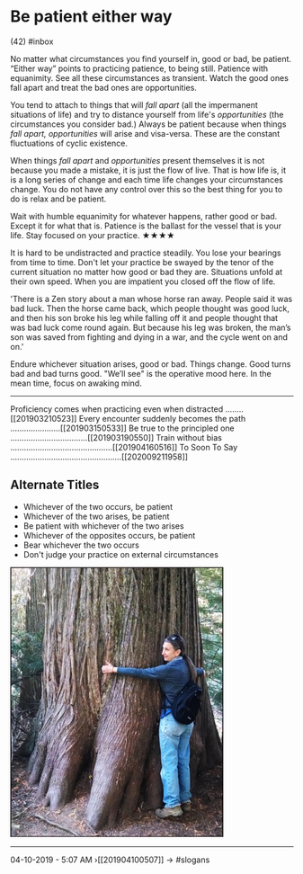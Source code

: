 # Be patient either way 
(42)
#inbox 

No matter what circumstances you find yourself in, good or bad, be patient. “Either way” points to practicing patience, to being still. Patience with equanimity. See all these circumstances as transient. Watch the good ones fall apart and treat the bad ones are opportunities. 

You tend to attach to things that will _fall apart_ (all the impermanent situations of life) and try to distance yourself from life's _opportunities_ (the circumstances you consider bad.) Always be patient because when things _fall apart, opportunities_ will arise and visa-versa. These are the constant fluctuations of cyclic existence. 

When things _fall apart_ and _opportunities_ present themselves it is not because you made a mistake, it is just the flow of live. That is how life is, it is a long series of change and each time life changes your circumstances change. You do not have any control over this so the best thing for you to do is relax and be patient.

Wait with humble equanimity for whatever happens, rather good or bad. Except it for what that is. Patience is the ballast for the vessel that is your life. Stay focused on your practice. ★★★★


It is hard to be undistracted and practice steadily. You lose your bearings from time to time. Don't let your practice be swayed by the tenor of the current situation no matter how good or bad they are. Situations unfold at their own speed. When you are impatient you closed off the flow of life. 

'There is a Zen story about a man whose horse ran away. People said it was bad luck. Then the horse came back, which people thought was good luck, and then his son broke his leg while falling off it and people thought that was bad luck come round again. But because his leg was broken, the man’s son was saved from fighting and dying in a war, and the cycle went on and on.'

Endure whichever situation arises, good or bad. Things change. Good turns bad and bad turns good. "We’ll see" is the operative mood here. In the mean time, focus on awaking mind. 

----------------------------------------------------------------

Proficiency comes when practicing even when distracted  ........[[201903210523]]
Every encounter suddenly becomes the path ......................[[201903150533]]
Be true to the principled one ..................................[[201903190550]]
Train without bias .............................................[[201904160516]]
To Soon To Say .................................................[[202009211958]]

## Alternate Titles
- Whichever of the two occurs, be patient
- Whichever of the two arises, be patient
- Be patient with whichever of the two arises
- Whichever of the opposites occurs, be patient
- Bear whichever the two occurs
- Don't judge your practice on external circumstances

![](media/IMG_20150929_142207.jpg)

----------------------------------------------------------------
04-10-2019 - 5:07 AM
›[[201904100507]]
→ #slogans
<div style="page-break-after: always;"></div>

